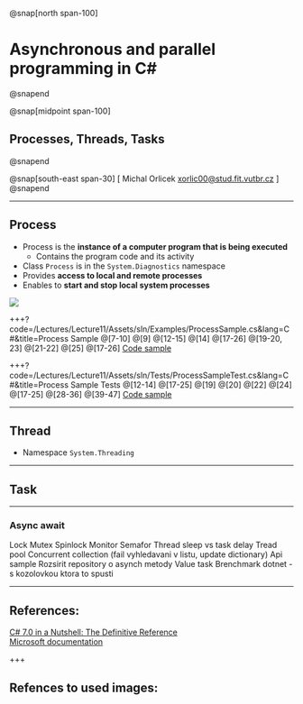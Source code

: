 ﻿@snap[north span-100]
# Asynchronous and parallel programming in C#
@snapend

@snap[midpoint span-100]
## Processes, Threads, Tasks
@snapend

@snap[south-east span-30]
[ Michal Orlicek <xorlic00@stud.fit.vutbr.cz> ]
@snapend

---
## Process
* Process is the **instance of a computer program that is being executed**
  * Contains the program code and its activity
* Class `Process` is in the `System.Diagnostics` namespace
* Provides **access to local and remote processes**
* Enables to **start and stop local system processes**

![](/Lectures/Lecture10/Assets/img/TaskManager.png)

+++?code=/Lectures/Lecture11/Assets/sln/Examples/ProcessSample.cs&lang=C#&title=Process Sample
@[7-10]
@[9]
@[12-15]
@[14]
@[17-26]
@[19-20, 23]
@[21-22]
@[25]
@[17-26]
[Code sample](/Lectures/Lecture11/Assets/sln/Examples/ProcessSample.cs)

+++?code=/Lectures/Lecture11/Assets/sln/Tests/ProcessSampleTest.cs&lang=C#&title=Process Sample Tests
@[12-14]
@[17-25]
@[19]
@[20]
@[22]
@[24]
@[17-25]
@[28-36]
@[39-47]
[Code sample](/Lectures/Lecture11/Assets/sln/Examples/ProcessSampleTest.cs)

---
## Thread
* Namespace `System.Threading`

---
## Task

---
### Async await

Lock
Mutex
Spinlock
Monitor
Semafor
Thread sleep vs task delay
Tread pool
Concurrent collection (fail vyhledavani v listu, update dictionary)
Api sample
Rozsirit repository o asynch metody
Value task
Brenchmark dotnet - s kozolovkou ktora to spusti

---
## References:
[C# 7.0 in a Nutshell: The Definitive Reference](https://www.amazon.com/C-7-0-Nutshell-Definitive-Reference/dp/1491987650)    
[Microsoft documentation](https://docs.microsoft.com)  

+++
## Refences to used images:
